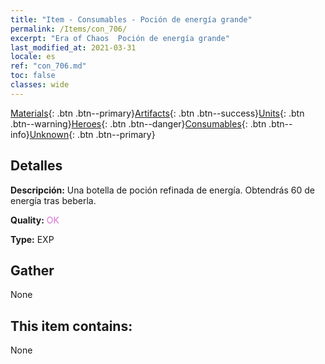 ```yaml
---
title: "Item - Consumables - Poción de energía grande"
permalink: /Items/con_706/
excerpt: "Era of Chaos  Poción de energía grande"
last_modified_at: 2021-03-31
locale: es
ref: "con_706.md"
toc: false
classes: wide
---
```

 [Materials](/es/Items/){: .btn .btn--primary}[Artifacts](/es/Items/Artifacts/){: .btn .btn--success}[Units](/es/Items/Units/){: .btn .btn--warning}[Heroes](/es/Items/Heroes/){: .btn .btn--danger}[Consumables](/es/Items/Consumables/){: .btn .btn--info}[Unknown](/es/Items/Unknown/){: .btn .btn--primary}

## Detalles
 **Descripción:** Una botella de poción refinada de energía. Obtendrás 60 de energía tras beberla.

 **Quality:** <span style="color: #DA70D6">OK</span>

 **Type:** EXP

## Gather

  None

## This item contains:

  None

